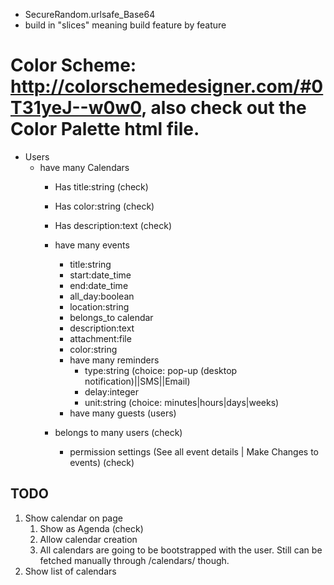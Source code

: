 * SecureRandom.urlsafe_Base64
* build in "slices" meaning build feature by feature

# Color Scheme: http://colorschemedesigner.com/#0T31yeJ--w0w0, also check out the Color Palette html file.

* Users
	* have many Calendars
	 	* Has title:string (check)
	 	* Has color:string (check)
	 	* Has description:text (check)

	 	* have many events
	 		* title:string
	 		* start:date_time
	 		* end:date_time
	 		* all_day:boolean
	 		* location:string
	 		* belongs_to calendar
	 		* description:text
	 		* attachment:file
	 		* color:string
	 		* have many reminders
	 			* type:string (choice: pop-up (desktop notification)||SMS||Email)
	 			* delay:integer
	 			* unit:string (choice: minutes|hours|days|weeks)
	 		* have many guests (users)
	 	* belongs to many users (check)
	 		* permission settings (See all event details | Make Changes to events) (check)


## TODO

1. Show calendar on page
	1. Show as Agenda (check)
	2. Allow calendar creation
	3. All calendars are going to be bootstrapped with the user. Still can be fetched manually through /calendars/ though.
2. Show list of calendars